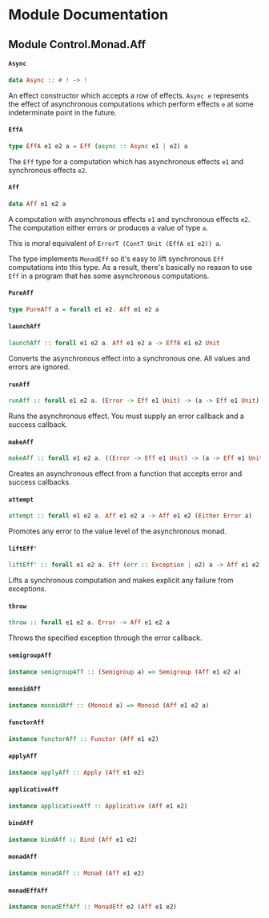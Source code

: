# Module Documentation

## Module Control.Monad.Aff

#### `Async`

``` purescript
data Async :: # ! -> !
```

An effect constructor which accepts a row of effects. `Async e` 
represents the effect of asynchronous computations which perform effects 
`e` at some indeterminate point in the future.

#### `EffA`

``` purescript
type EffA e1 e2 a = Eff (async :: Async e1 | e2) a
```

The `Eff` type for a computation which has asynchronous effects `e1` and
synchronous effects `e2`.

#### `Aff`

``` purescript
data Aff e1 e2 a
```

A computation with asynchronous effects `e1` and synchronous effects 
`e2`. The computation either errors or produces a value of type `a`.

This is moral equivalent of `ErrorT (ContT Unit (EffA e1 e2)) a`.

The type implements `MonadEff` so it's easy to lift synchronous `Eff` 
computations into this type. As a result, there's basically no reason to
use `Eff` in a program that has some asynchronous computations.

#### `PureAff`

``` purescript
type PureAff a = forall e1 e2. Aff e1 e2 a
```


#### `launchAff`

``` purescript
launchAff :: forall e1 e2 a. Aff e1 e2 a -> EffA e1 e2 Unit
```

Converts the asynchronous effect into a synchronous one. All values and
errors are ignored.

#### `runAff`

``` purescript
runAff :: forall e1 e2 a. (Error -> Eff e1 Unit) -> (a -> Eff e1 Unit) -> Aff e1 e2 a -> EffA e1 e2 Unit
```

Runs the asynchronous effect. You must supply an error callback and a 
success callback.

#### `makeAff`

``` purescript
makeAff :: forall e1 e2 a. ((Error -> Eff e1 Unit) -> (a -> Eff e1 Unit) -> EffA e1 e2 Unit) -> Aff e1 e2 a
```

Creates an asynchronous effect from a function that accepts error and 
success callbacks.

#### `attempt`

``` purescript
attempt :: forall e1 e2 a. Aff e1 e2 a -> Aff e1 e2 (Either Error a)
```

Promotes any error to the value level of the asynchronous monad.

#### `liftEff'`

``` purescript
liftEff' :: forall e1 e2 a. Eff (err :: Exception | e2) a -> Aff e1 e2 (Either Error a)
```

Lifts a synchronous computation and makes explicit any failure from exceptions.

#### `throw`

``` purescript
throw :: forall e1 e2 a. Error -> Aff e1 e2 a
```

Throws the specified exception through the error callback.

#### `semigroupAff`

``` purescript
instance semigroupAff :: (Semigroup a) => Semigroup (Aff e1 e2 a)
```


#### `monoidAff`

``` purescript
instance monoidAff :: (Monoid a) => Monoid (Aff e1 e2 a)
```


#### `functorAff`

``` purescript
instance functorAff :: Functor (Aff e1 e2)
```


#### `applyAff`

``` purescript
instance applyAff :: Apply (Aff e1 e2)
```


#### `applicativeAff`

``` purescript
instance applicativeAff :: Applicative (Aff e1 e2)
```


#### `bindAff`

``` purescript
instance bindAff :: Bind (Aff e1 e2)
```


#### `monadAff`

``` purescript
instance monadAff :: Monad (Aff e1 e2)
```


#### `monadEffAff`

``` purescript
instance monadEffAff :: MonadEff e2 (Aff e1 e2)
```